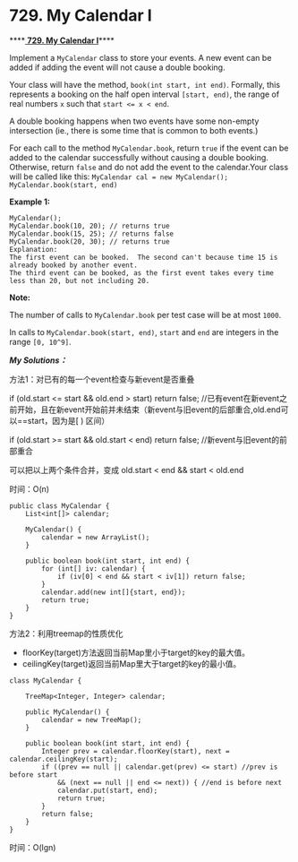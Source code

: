 # 729. My Calendar I

\*\*\*\*[ **729. My Calendar I**](https://leetcode.com/problems/my-calendar-i/submissions/1)\*\*\*\*

Implement a `MyCalendar` class to store your events. A new event can be added if adding the event will not cause a double booking.

Your class will have the method, `book(int start, int end)`. Formally, this represents a booking on the half open interval `[start, end)`, the range of real numbers `x` such that `start <= x < end`.

A double booking happens when two events have some non-empty intersection \(ie., there is some time that is common to both events.\)

For each call to the method `MyCalendar.book`, return `true` if the event can be added to the calendar successfully without causing a double booking. Otherwise, return `false` and do not add the event to the calendar.Your class will be called like this: `MyCalendar cal = new MyCalendar();` `MyCalendar.book(start, end)`

**Example 1:**

```text
MyCalendar();
MyCalendar.book(10, 20); // returns true
MyCalendar.book(15, 25); // returns false
MyCalendar.book(20, 30); // returns true
Explanation: 
The first event can be booked.  The second can't because time 15 is already booked by another event.
The third event can be booked, as the first event takes every time less than 20, but not including 20.
```

**Note:**

The number of calls to `MyCalendar.book` per test case will be at most `1000`.

In calls to `MyCalendar.book(start, end)`, `start` and `end` are integers in the range `[0, 10^9]`.

_**My Solutions：**_

方法1：对已有的每一个event检查与新event是否重叠

if \(old.start &lt;= start && old.end &gt; start\) return false; //已有event在新event之前开始，且在新event开始前并未结束（新event与旧event的后部重合,old.end可以==start，因为是\[ \) 区间）

if \(old.start &gt;= start && old.start &lt; end\) return false; //新event与旧event的前部重合

可以把以上两个条件合并，变成 old.start &lt; end && start &lt; old.end

时间：O\(n\)

```text
public class MyCalendar {
    List<int[]> calendar;

    MyCalendar() {
        calendar = new ArrayList();
    }

    public boolean book(int start, int end) {
        for (int[] iv: calendar) {
            if (iv[0] < end && start < iv[1]) return false;
        }
        calendar.add(new int[]{start, end});
        return true;
    }
}
```

方法2：利用treemap的性质优化

* floorKey\(target\)方法返回当前Map里小于target的key的最大值。
* ceilingKey\(target\)返回当前Map里大于target的key的最小值。

```text
class MyCalendar {
    
    TreeMap<Integer, Integer> calendar;

    public MyCalendar() {
        calendar = new TreeMap();
    }

    public boolean book(int start, int end) {
        Integer prev = calendar.floorKey(start), next = calendar.ceilingKey(start);
        if ((prev == null || calendar.get(prev) <= start) //prev is before start
            && (next == null || end <= next)) { //end is before next
            calendar.put(start, end);
            return true;
        }
        return false;
    }
}
```

时间：O\(lgn\)


